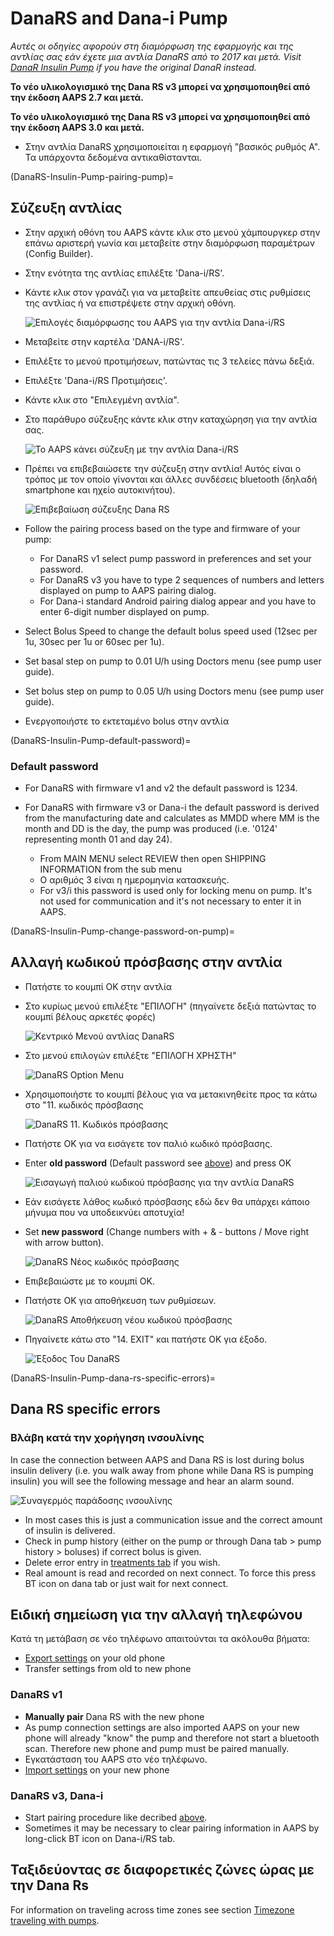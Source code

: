 # DanaRS and Dana-i Pump

*Αυτές οι οδηγίες αφορούν στη διαμόρφωση της εφαρμογής και της αντλίας σας εάν έχετε μια αντλία DanaRS από το 2017 και μετά. Visit [DanaR Insulin Pump](./DanaR-Insulin-Pump.md) if you have the original DanaR instead.*

**Το νέο υλικολογισμικό της Dana RS v3 μπορεί να χρησιμοποιηθεί από την έκδοση AAPS 2.7 και μετά.**

**Το νέο υλικολογισμικό της Dana RS v3 μπορεί να χρησιμοποιηθεί από την έκδοση AAPS 3.0 και μετά.**

* Στην αντλία DanaRS χρησιμοποιείται η εφαρμογή "βασικός ρυθμός Α". Τα υπάρχοντα δεδομένα αντικαθίστανται.

(DanaRS-Insulin-Pump-pairing-pump)=

## Σύζευξη αντλίας

* Στην αρχική οθόνη του AAPS κάντε κλικ στο μενού χάμπουργκερ στην επάνω αριστερή γωνία και μεταβείτε στην διαμόρφωση παραμέτρων (Config Builder).
* Στην ενότητα της αντλίας επιλέξτε 'Dana-i/RS'.
* Κάντε κλικ στον γρανάζι για να μεταβείτε απευθείας στις ρυθμίσεις της αντλίας ή να επιστρέψετε στην αρχική οθόνη.
    
    ![Επιλογές διαμόρφωσης του AAPS για την αντλία Dana-i/RS](../images/DanaRS_i_ConfigB.png)

* Μεταβείτε στην καρτέλα 'DANA-i/RS'.

* Επιλέξτε το μενού προτιμήσεων, πατώντας τις 3 τελείες πάνω δεξιά. 
* Επιλέξτε 'Dana-i/RS Προτιμήσεις'.
* Κάντε κλικ στο "Επιλεγμένη αντλία".
* Στο παράθυρο σύζευξης κάντε κλικ στην καταχώρηση για την αντλία σας.
    
    ![Το AAPS κάνει σύζευξη με την αντλία Dana-i/RS](../images/DanaRS_i_Pairing.png)

* Πρέπει να επιβεβαιώσετε την σύζευξη στην αντλία! </b> Αυτός είναι ο τρόπος με τον οποίο γίνονται και άλλες συνδέσεις bluetooth (δηλαδή smartphone και ηχείο αυτοκινήτου).
    
    ![Επιβεβαίωση σύζευξης Dana RS](../images/DanaRS_Pairing.png)

* Follow the pairing process based on the type and firmware of your pump:
    
    * For DanaRS v1 select pump password in preferences and set your password.
    * For DanaRS v3 you have to type 2 sequences of numbers and letters displayed on pump to AAPS pairing dialog.
    * For Dana-i standard Android pairing dialog appear and you have to enter 6-digit number displayed on pump.

* Select Bolus Speed to change the default bolus speed used (12sec per 1u, 30sec per 1u or 60sec per 1u).

* Set basal step on pump to 0.01 U/h using Doctors menu (see pump user guide).
* Set bolus step on pump to 0.05 U/h using Doctors menu (see pump user guide).
* Ενεργοποιήστε το εκτεταμένο bolus στην αντλία

(DanaRS-Insulin-Pump-default-password)=

### Default password

* For DanaRS with firmware v1 and v2 the default password is 1234.
* For DanaRS with firmware v3 or Dana-i the default password is derived from the manufacturing date and calculates as MMDD where MM is the month and DD is the day, the pump was produced (i.e. '0124' representing month 01 and day 24).
    
    * From MAIN MENU select REVIEW then open SHIPPING INFORMATION from the sub menu
    * Ο αριθμός 3 είναι η ημερομηνία κατασκευής. 
    * For v3/i this password is used only for locking menu on pump. It's not used for communication and it's not necessary to enter it in AAPS.

(DanaRS-Insulin-Pump-change-password-on-pump)=

## Αλλαγή κωδικού πρόσβασης στην αντλία

* Πατήστε το κουμπί OK στην αντλία
* Στο κυρίως μενού επιλέξτε "ΕΠΙΛΟΓΗ" (πηγαίνετε δεξιά πατώντας το κουμπί βέλους αρκετές φορές)
    
    ![Κεντρικό Μενού αντλίας DanaRS](../images/DanaRSPW_01_MainMenu.png)

* Στο μενού επιλογών επιλέξτε "ΕΠΙΛΟΓΗ ΧΡΗΣΤΗ"
    
    ![DanaRS Option Menu](../images/DanaRSPW_02_OptionMenu.png)

* Χρησιμοποιήστε το κουμπί βέλους για να μετακινηθείτε προς τα κάτω στο "11. κωδικός πρόσβασης
    
    ![DanaRS 11. Κωδικόs πρόσβασης](../images/DanaRSPW_03_11PW.png)

* Πατήστε OK για να εισάγετε τον παλιό κωδικό πρόσβασης.

* Enter **old password** (Default password see [above](#default-password)) and press OK
    
    ![Εισαγωγή παλιού κωδικού πρόσβασης για την αντλία DanaRS](../images/DanaRSPW_04_11PWenter.png)

* Εάν εισάγετε λάθος κωδικό πρόσβασης εδώ δεν θα υπάρχει κάποιο μήνυμα που να υποδεικνύει αποτυχία!

* Set **new password** (Change numbers with + & - buttons / Move right with arrow button).
    
    ![DanaRS Νέος κωδικός πρόσβασης](../images/DanaRSPW_05_PWnew.png)

* Επιβεβαιώστε με το κουμπί OK.

* Πατήστε OK για αποθήκευση των ρυθμίσεων.
    
    ![DanaRS Αποθήκευση νέου κωδικού πρόσβασης](../images/DanaRSPW_06_PWnewSave.png)

* Πηγαίνετε κάτω στο "14. EXIT" και πατήστε OK για έξοδο.
    
    ![Έξοδος Του DanaRS](../images/DanaRSPW_07_Exit.png)

(DanaRS-Insulin-Pump-dana-rs-specific-errors)=

## Dana RS specific errors

### Βλάβη κατά την χορήγηση ινσουλίνης

In case the connection between AAPS and Dana RS is lost during bolus insulin delivery (i.e. you walk away from phone while Dana RS is pumping insulin) you will see the following message and hear an alarm sound.

![Συναγερμός παράδοσης ινσουλίνης](../images/DanaRS_Error_bolus.png)

* In most cases this is just a communication issue and the correct amount of insulin is delivered.
* Check in pump history (either on the pump or through Dana tab > pump history > boluses) if correct bolus is given.
* Delete error entry in [treatments tab](../DailyLifeWithAaps/AapsScreens.md#carb-correction) if you wish.
* Real amount is read and recorded on next connect. To force this press BT icon on dana tab or just wait for next connect.

## Ειδική σημείωση για την αλλαγή τηλεφώνου

Κατά τη μετάβαση σε νέο τηλέφωνο απαιτούνται τα ακόλουθα βήματα:

* [Export settings](../Maintenance/ExportImportSettings.md) on your old phone
* Transfer settings from old to new phone

### DanaRS v1

* **Manually pair** Dana RS with the new phone
* As pump connection settings are also imported AAPS on your new phone will already "know" the pump and therefore not start a bluetooth scan. Therefore new phone and pump must be paired manually.
* Εγκατάσταση του AAPS στο νέο τηλέφωνο.
* [Import settings](../Maintenance/ExportImportSettings.md) on your new phone

### DanaRS v3, Dana-i

* Start pairing procedure like decribed [above](#pairing-pump).
* Sometimes it may be necessary to clear pairing information in AAPS by long-click BT icon on Dana-i/RS tab.

## Ταξιδεύοντας σε διαφορετικές ζώνες ώρας με την Dana Rs

For information on traveling across time zones see section [Timezone traveling with pumps](../DailyLifeWithAaps/TimezoneTraveling-DaylightSavingTime.md#danarv2-danars).